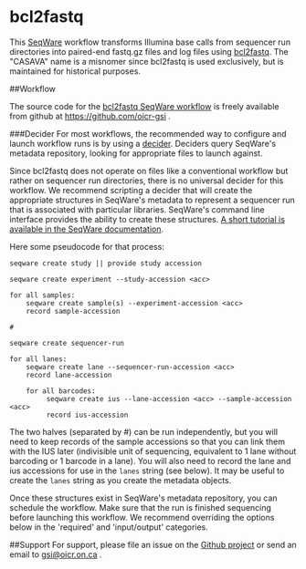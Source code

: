 # bcl2fastq

This [SeqWare](http://seqware.github.io/) workflow transforms Illumina base calls from sequencer run directories into paired-end fastq.gz files and log files using [bcl2fastq](http://support.illumina.com/downloads/bcl2fastq_conversion_software_184.html). The "CASAVA" name is a misnomer since bcl2fastq is used exclusively, but is maintained for historical purposes.

##Workflow

The source code for the [bcl2fastq SeqWare workflow](workflow-casava) is freely available from github at https://github.com/oicr-gsi .

###Decider
For most workflows, the recommended way to configure and launch workflow runs is by using a [decider](http://seqware.github.io/docs/6-pipeline/basic_deciders/). Deciders query SeqWare's metadata repository, looking for appropriate files to launch against.

Since bcl2fastq does not operate on files like a conventional workflow but rather on sequencer run directories, there is no universal decider for this workflow. We recommend scripting a decider that will create the appropriate structures in SeqWare's metadata to represent a sequencer run that is associated with particular libraries. SeqWare's command line interface provides the ability to create these structures. [A short tutorial is available in the SeqWare documentation](http://seqware.github.io/docs/3-getting-started/user-tutorial/#creating-studies-experiments-and-samples).

Here some pseudocode for that process:
```
seqware create study || provide study accession 

seqware create experiment --study-accession <acc>

for all samples: 
    seqware create sample(s) --experiment-accession <acc>
    record sample-accession

#

seqware create sequencer-run

for all lanes:
    seqware create lane --sequencer-run-accession <acc>
    record lane-accession

    for all barcodes:
         seqware create ius --lane-accession <acc> --sample-accession <acc>
         record ius-accession
```

The two halves (separated by #) can be run independently, but you will need to keep records of the sample accessions so that you can link them with the IUS later (indivisible unit of sequencing, equivalent to 1 lane without barcoding or 1 barcode in a lane). You will also need to record the lane and ius accessions for use in the `lanes` string (see below). It may be useful to create the `lanes` string as you create the metadata objects.

Once these structures exist in SeqWare's metadata repository, you can schedule the workflow. Make sure that the run is finished sequencing before launching this workflow.  We recommend overriding the options below in the 'required' and 'input/output' categories.


##Support
For support, please file an issue on the [Github project](https://github.com/oicr-gsi) or send an email to gsi@oicr.on.ca .
